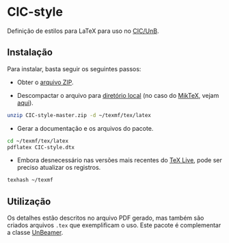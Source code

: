 CIC-style
=========

Definição de estilos para LaTeX para uso no [CIC/UnB](https://www.cic.unb.br/).

Instalação
----------

Para instalar, basta seguir os seguintes passos:

- Obter o [arquivo ZIP](https://github.com/gnramos/CIC-style/archive/master.zip).

- Descompactar o arquivo para [diretório local](http://tug.org/tds/tds.html) (no caso do [MikTeX](http://miktex.org/), vejam [aqui](http://docs.miktex.org/manual/localadditions.html)).

```bash
unzip CIC-style-master.zip -d ~/texmf/tex/latex
```

- Gerar a documentação e os arquivos do pacote.

```bash
cd ~/texmf/tex/latex
pdflatex CIC-style.dtx
```

- Embora desnecessário nas versões mais recentes do [TeX Live](https://www.tug.org/texlive/),
pode ser preciso atualizar os registros.

```bash
texhash ~/texmf
```

Utilização
----------

Os detalhes estão descritos no arquivo PDF gerado, mas também são criados arquivos
```.tex``` que exemplificam o uso. Este pacote é complementar a classe [UnBeamer](https://github.com/gnramos/UnBeamer).
